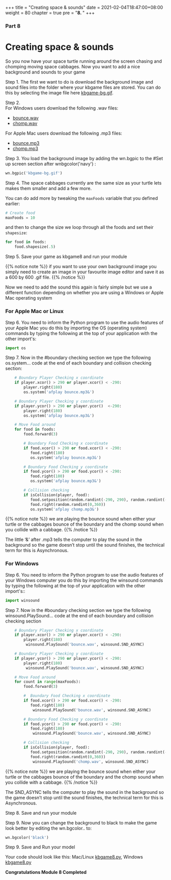 +++
title = "Creating space & sounds"
date = 2021-02-04T18:47:00+08:00
weight = 80
chapter = true
pre = "<b>8. </b>"
+++


### Part 8

# Creating space & sounds

So you now have your space turtle running around the screen chasing and
 chomping moving space cabbages. Now you want to add a nice background and
 sounds to your game

Step 1.  The first we want to do is download the background image and sound
 files into the folder where your kbgame files are stored. You can do this by
 selecting the image file here [kbgame-bg.gif](/python_game/src/kbgame-bg.gif).

Step 2.  
For Windows users download the following .wav files:

* [bounce.wav](/python_game/src/bounce.wav)
* [chomp.wav](/python_game/src/chomp.wav)

For Apple Mac users download the following .mp3 files:

* [bounce.mp3](/python_game/src/bounce.mp3)
* [chomp.mp3](/python_game/src/chomp.mp3)

Step 3.  You load the background image by adding the wn.bgpic to the \#Set up
 screen section after wnbgcolor\('navy'\) :

```python
wn.bgpic('kbgame-bg.gif')
```

Step 4.  The space cabbages currently are the same size as your turtle lets
 makes them smaller and add a few more. 
 
You can do add more by tweaking the `maxFoods` variable that you defined earlier: 

```python
# Create food
maxFoods = 10
```

and then to change the size we loop through all the foods and set their `shapesize`:

```python
for food in foods:
    food.shapesize(.5)
```

Step 5.  Save your game as kbgame8 and run your module

{{% notice note %}}
if you want to use your own background image you simply need to create an image
 in your favourite image editor and save it as a 600 by 600 .gif file.
{{% /notice %}}

Now we need to add the sound this again is fairly simple but we use a different
 function depending on whether you are using a Windows or Apple Mac
 operating system

### For Apple Mac or Linux

Step 6.  You need to inform the Python program to use the audio features of
 your Apple Mac you do this by importing the OS \(operating system\) commands
 by typing the following at the top of your application with the other import's:

```python
import os
```

Step 7.  Now in the \#boundary checking section we type the following os.system...
 code at the end of each boundary and collision checking section:

```python
    # Boundary Player Checking x coordinate
    if player.xcor() > 290 or player.xcor() < -290:
        player.right(180)
        os.system('afplay bounce.mp3&')

    # Boundary Player Checking y coordinate
    if player.ycor() > 290 or player.ycor()  <-290:
        player.right(180)
        os.system('afplay bounce.mp3&')

    # Move Food around
    for food in foods:
        food.forward(3)

        # Boundary Food Checking x coordinate
        if food.xcor() > 290 or food.xcor() < -290:
           food.right(180)
           os.system('afplay bounce.mp3&')

        # Boundary Food Checking y coordinate
        if food.ycor() > 290 or food.ycor() < -290:
           food.right(180)
           os.system('afplay bounce.mp3&')

        # Collision checking
        if isCollision(player, food):
           food.setposition(random.randint(-290, 290), random.randint(-290, 290))
           food.right(random.randint(0,360))
           os.system('afplay chomp.mp3&')
```

{{% notice note %}}
we are playing the bounce sound when either your turtle or the cabbages bounce
 of the boundary and the chomp sound when you collide with a cabbage.
{{% /notice %}}

The little ‘&’ after .mp3 tells the computer to play the sound in the
 background so the game doesn’t stop until the sound finishes, the technical
 term for this is Asynchronous.

### For Windows

Step 6.  You need to inform the Python program to use the audio features of
 your Windows computer you do this by importing the winsound commands by typing
 the following at the top of your application with the other import's::

```python
import winsound
```

Step 7.  Now in the \#boundary checking section we type the following
 winsound.PlaySound... code at the end of each boundary and collision
 checking section

```python
    # Boundary Player Checking x coordinate
    if player.xcor() > 290 or player.xcor() < -290:
        player.right(180)
         winsound.PlaySound('bounce.wav', winsound.SND_ASYNC)

    # Boundary Player Checking y coordinate
    if player.ycor() > 290 or player.ycor() < -290:
        player.right(180)
         winsound.PlaySound('bounce.wav', winsound.SND_ASYNC)

    # Move Food around
    for count in range(maxFoods):
        food.forward(3)

        #  Boundary Food Checking x coordinate
        if food.xcor() > 290 or food.xcor() < -290:
           food.right(180)
            winsound.PlaySound('bounce.wav', winsound.SND_ASYNC)

        # Boundary Food Checking y coordinate
        if food.ycor() > 290 or food.ycor() < -290:
           food.right(180)
            winsound.PlaySound('bounce.wav', winsound.SND_ASYNC)

        # Collision checking
        if isCollision(player, food):
           food.setposition(random.randint(-290, 290), random.randint(-290, 290))
           food.right(random.randint(0,360))
            winsound.PlaySound('chomp.wav', winsound.SND_ASYNC)
```

{{% notice note %}}
we are playing the bounce sound when either your turtle or the cabbages bounce
 of the boundary and the chomp sound when you collide with a cabbage.
{{% /notice %}}
 
The SND\_ASYNC tells the computer to play the sound in the background so the
 game doesn’t stop until the sound finishes, the technical term for this is
 Asynchronous.

Step 8.  Save and run your module

Step 9.  Now you can change the background to black to make the game look
 better by editing the wn.bgcolor.. to:

```python
wn.bgcolor('black')
```

Step 9.  Save and Run your model

Your code should look like this: Mac/Linux [kbgame8.py](/python_game/src/kbgame8.py), Windows [kbgame8.py](/python_game/src/kbgame8_win.py)

**Congratulations Module 8 Completed**
